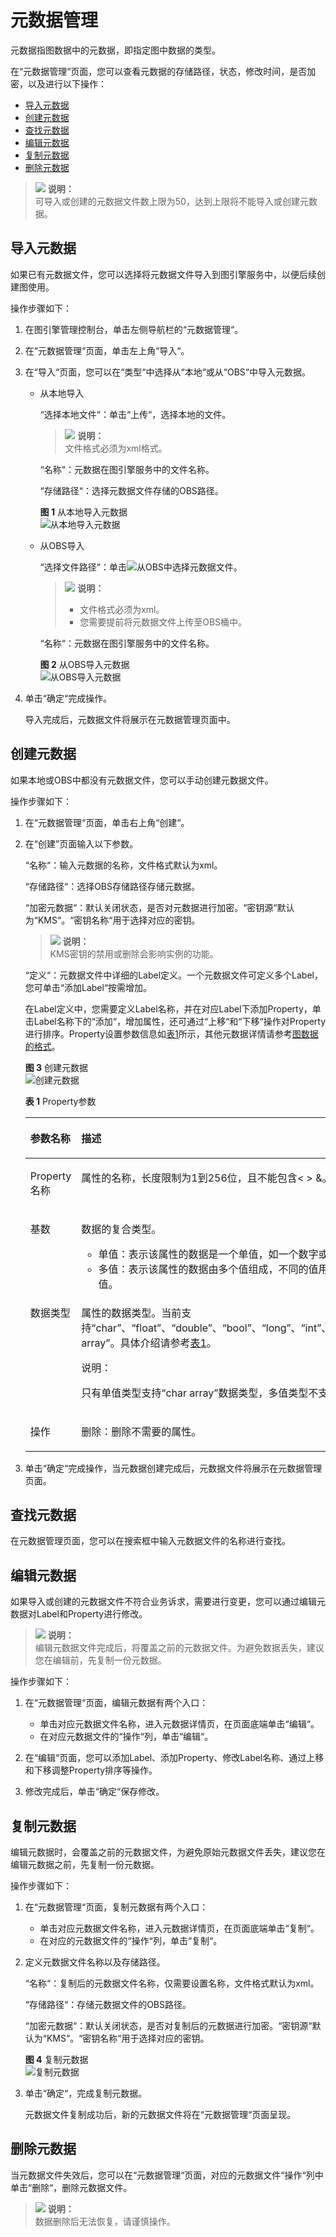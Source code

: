 # 元数据管理<a name="ges_01_0048"></a>

元数据指图数据中的元数据，即指定图中数据的类型。

在“元数据管理“页面，您可以查看元数据的存储路径，状态，修改时间，是否加密，以及进行以下操作：

-   [导入元数据](#section1232954820134)
-   [创建元数据](#section19979135381310)
-   [查找元数据](#section2120259141719)
-   [编辑元数据](#section6191427148)
-   [复制元数据](#section626711586138)
-   [删除元数据](#section0784194415179)

>![](public_sys-resources/icon-note.gif) **说明：**   
>可导入或创建的元数据文件数上限为50，达到上限将不能导入或创建元数据。  

## 导入元数据<a name="section1232954820134"></a>

如果已有元数据文件，您可以选择将元数据文件导入到图引擎服务中，以便后续创建图使用。

操作步骤如下：

1.  在图引擎管理控制台，单击左侧导航栏的“元数据管理“。
2.  在“元数据管理“页面，单击左上角“导入“。
3.  在“导入“页面，您可以在“类型“中选择从“本地“或从“OBS“中导入元数据。
    -   从本地导入

        “选择本地文件“：单击“上传“，选择本地的文件。

        >![](public_sys-resources/icon-note.gif) **说明：**   
        >文件格式必须为xml格式。  

        “名称“：元数据在图引擎服务中的文件名称。

        “存储路径“：选择元数据文件存储的OBS路径。

        **图 1**  从本地导入元数据<a name="fig433475851113"></a>  
        ![](figures/从本地导入元数据.png "从本地导入元数据")

    -   从OBS导入

        “选择文件路径“：单击![](figures/icon-浏览.png)从OBS中选择元数据文件。

        >![](public_sys-resources/icon-note.gif) **说明：**   
        >-   文件格式必须为xml。  
        >-   您需要提前将元数据文件上传至OBS桶中。  

        “名称“：元数据在图引擎服务中的文件名称。

        **图 2**  从OBS导入元数据<a name="fig2073452111514"></a>  
        ![](figures/从OBS导入元数据.png "从OBS导入元数据")

4.  单击“确定“完成操作。

    导入完成后，元数据文件将展示在元数据管理页面中。


## 创建元数据<a name="section19979135381310"></a>

如果本地或OBS中都没有元数据文件，您可以手动创建元数据文件。

操作步骤如下：

1.  在“元数据管理“页面，单击右上角“创建“。
2.  在“创建”页面输入以下参数。

    “名称“：输入元数据的名称，文件格式默认为xml。

    “存储路径“：选择OBS存储路径存储元数据。

    “加密元数据“：默认关闭状态，是否对元数据进行加密。“密钥源“默认为“KMS“。“密钥名称“用于选择对应的密钥。

    >![](public_sys-resources/icon-note.gif) **说明：**   
    >KMS密钥的禁用或删除会影响实例的功能。  

    “定义“：元数据文件中详细的Label定义。一个元数据文件可定义多个Label，您可单击“添加Label“按需增加。

    在Label定义中，您需要定义Label名称，并在对应Label下添加Property，单击Label名称下的“添加“，增加属性，还可通过“上移“和“下移“操作对Property进行排序。Property设置参数信息如[表1](#table15846105618206)所示，其他元数据详情请参考[图数据的格式](图数据的格式.md)。

    **图 3**  创建元数据<a name="fig88016325817"></a>  
    ![](figures/创建元数据.png "创建元数据")

    **表 1**  Property参数

    <a name="table15846105618206"></a>
    <table><thead align="left"><tr id="row12843356102019"><th class="cellrowborder" valign="top" width="10.74%" id="mcps1.2.3.1.1"><p id="p284215616202"><a name="p284215616202"></a><a name="p284215616202"></a>参数名称</p>
    </th>
    <th class="cellrowborder" valign="top" width="89.25999999999999%" id="mcps1.2.3.1.2"><p id="p158431456142018"><a name="p158431456142018"></a><a name="p158431456142018"></a>描述</p>
    </th>
    </tr>
    </thead>
    <tbody><tr id="row19843155619200"><td class="cellrowborder" valign="top" width="10.74%" headers="mcps1.2.3.1.1 "><p id="p17843155632010"><a name="p17843155632010"></a><a name="p17843155632010"></a>Property名称</p>
    </td>
    <td class="cellrowborder" valign="top" width="89.25999999999999%" headers="mcps1.2.3.1.2 "><p id="p48431456192015"><a name="p48431456192015"></a><a name="p48431456192015"></a>属性的名称，长度限制为1到256位，且不能包含&lt; &gt; &amp;。</p>
    </td>
    </tr>
    <tr id="row1284419562203"><td class="cellrowborder" valign="top" width="10.74%" headers="mcps1.2.3.1.1 "><p id="p28431256142020"><a name="p28431256142020"></a><a name="p28431256142020"></a>基数</p>
    </td>
    <td class="cellrowborder" valign="top" width="89.25999999999999%" headers="mcps1.2.3.1.2 "><p id="p15843456172012"><a name="p15843456172012"></a><a name="p15843456172012"></a>数据的复合类型。</p>
    <a name="ul158441856122016"></a><a name="ul158441856122016"></a><ul id="ul158441856122016"><li>单值：表示该属性的数据是一个单值，如一个数字或一个字符串。</li><li>多值：表示该属性的数据由多个值组成，不同的值用分号分隔。可勾选是否允许重复值。</li></ul>
    </td>
    </tr>
    <tr id="row16845185642019"><td class="cellrowborder" valign="top" width="10.74%" headers="mcps1.2.3.1.1 "><p id="p18844145616202"><a name="p18844145616202"></a><a name="p18844145616202"></a>数据类型</p>
    </td>
    <td class="cellrowborder" valign="top" width="89.25999999999999%" headers="mcps1.2.3.1.2 "><p id="p7844156162020"><a name="p7844156162020"></a><a name="p7844156162020"></a>属性的数据类型。当前支持<span class="parmvalue" id="parmvalue143741558181011"><a name="parmvalue143741558181011"></a><a name="parmvalue143741558181011"></a>“char”</span>、<span class="parmvalue" id="parmvalue15196127114"><a name="parmvalue15196127114"></a><a name="parmvalue15196127114"></a>“float”</span>、<span class="parmvalue" id="parmvalue5668185191110"><a name="parmvalue5668185191110"></a><a name="parmvalue5668185191110"></a>“double”</span>、<span class="parmvalue" id="parmvalue58691917113"><a name="parmvalue58691917113"></a><a name="parmvalue58691917113"></a>“bool”</span>、<span class="parmvalue" id="parmvalue5769514101120"><a name="parmvalue5769514101120"></a><a name="parmvalue5769514101120"></a>“long”</span>、<span class="parmvalue" id="parmvalue54264184117"><a name="parmvalue54264184117"></a><a name="parmvalue54264184117"></a>“int”</span>、<span class="parmvalue" id="parmvalue1277422210115"><a name="parmvalue1277422210115"></a><a name="parmvalue1277422210115"></a>“date”</span>、<span class="parmvalue" id="parmvalue10490726151117"><a name="parmvalue10490726151117"></a><a name="parmvalue10490726151117"></a>“enum”</span>、<span class="parmvalue" id="parmvalue1827433161112"><a name="parmvalue1827433161112"></a><a name="parmvalue1827433161112"></a>“string”</span>和<span class="parmvalue" id="parmvalue340193781116"><a name="parmvalue340193781116"></a><a name="parmvalue340193781116"></a>“char array”</span>。具体介绍请参考<a href="图数据的格式.md#table8260185120115">表1</a>。</p>
    <div class="note" id="note48452563202"><a name="note48452563202"></a><a name="note48452563202"></a><span class="notetitle"> 说明： </span><div class="notebody"><p id="p78451756182015"><a name="p78451756182015"></a><a name="p78451756182015"></a>只有单值类型支持<span class="parmvalue" id="parmvalue6551156161115"><a name="parmvalue6551156161115"></a><a name="parmvalue6551156161115"></a>“char array”</span>数据类型，多值类型不支持该数据类型。</p>
    </div></div>
    </td>
    </tr>
    <tr id="row384585615205"><td class="cellrowborder" valign="top" width="10.74%" headers="mcps1.2.3.1.1 "><p id="p148458560201"><a name="p148458560201"></a><a name="p148458560201"></a>操作</p>
    </td>
    <td class="cellrowborder" valign="top" width="89.25999999999999%" headers="mcps1.2.3.1.2 "><p id="p9845165652013"><a name="p9845165652013"></a><a name="p9845165652013"></a>删除：删除不需要的属性。</p>
    </td>
    </tr>
    </tbody>
    </table>

3.  单击“确定“完成操作，当元数据创建完成后，元数据文件将展示在元数据管理页面。

## 查找元数据<a name="section2120259141719"></a>

在元数据管理页面，您可以在搜索框中输入元数据文件的名称进行查找。

## 编辑元数据<a name="section6191427148"></a>

如果导入或创建的元数据文件不符合业务诉求，需要进行变更，您可以通过编辑元数据对Label和Property进行修改。

>![](public_sys-resources/icon-note.gif) **说明：**   
>编辑元数据文件完成后，将覆盖之前的元数据文件。为避免数据丢失，建议您在编辑前，先复制一份元数据。  

操作步骤如下：

1.  在“元数据管理“页面，编辑元数据有两个入口：
    -   单击对应元数据文件名称，进入元数据详情页，在页面底端单击“编辑“。
    -   在对应元数据文件的“操作“列，单击“编辑“。

2.  在“编辑“页面，您可以添加Label、添加Property、修改Label名称、通过上移和下移调整Property排序等操作。
3.  修改完成后，单击“确定“保存修改。

## 复制元数据<a name="section626711586138"></a>

编辑元数据时，会覆盖之前的元数据文件，为避免原始元数据文件丢失，建议您在编辑元数据之前，先复制一份元数据。

操作步骤如下：

1.  在“元数据管理“页面，复制元数据有两个入口：
    -   单击对应元数据文件名称，进入元数据详情页，在页面底端单击“复制“。
    -   在对应的元数据文件的“操作“列，单击“复制“。

2.  定义元数据文件名称以及存储路径。

    “名称“：复制后的元数据文件名称，仅需要设置名称，文件格式默认为xml。

    “存储路径“：存储元数据文件的OBS路径。

    “加密元数据“：默认关闭状态，是否对复制后的元数据进行加密。“密钥源“默认为“KMS“。“密钥名称“用于选择对应的密钥。

    **图 4**  复制元数据<a name="fig5955142563114"></a>  
    ![](figures/复制元数据.png "复制元数据")

3.  单击“确定“，完成复制元数据。

    元数据文件复制成功后，新的元数据文件将在“元数据管理“页面呈现。


## 删除元数据<a name="section0784194415179"></a>

当元数据文件失效后，您可以在“元数据管理“页面，对应的元数据文件“操作“列中单击“删除“，删除元数据文件。

>![](public_sys-resources/icon-note.gif) **说明：**   
>数据删除后无法恢复，请谨慎操作。  

